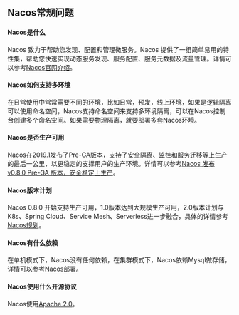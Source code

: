 ## Nacos常规问题

#### Nacos是什么

Nacos 致力于帮助您发现、配置和管理微服务。Nacos 提供了一组简单易用的特性集，帮助您快速实现动态服务发现、服务配置、服务元数据及流量管理。详情可以参考[Nacos官网介绍](https://nacos.io/zh-cn/docs/what-is-nacos.html)。

#### Nacos如何支持多环境

在日常使用中常常需要不同的环境，比如日常，预发，线上环境，如果是逻辑隔离可以使用命名空间，Nacos支持命名空间来支持多环境隔离，可以在Nacos控制台创建多个命名空间。如果需要物理隔离，就要部署多套Nacos环境。

#### Nacos是否生产可用

Nacos在2019.1发布了Pre-GA版本，支持了安全隔离、监控和服务迁移等上生产的最后一公里，以更稳定的支撑用户的生产环境。详情可以参考[Nacos 发布 v0.8.0 Pre-GA 版本，安全稳定上生产](https://www.oschina.net/news/104019/nacos-0-8-0-pre-ga)。

#### Nacos版本计划

Nacos 0.8.0 开始支持生产可用，1.0版本达到大规模生产可用，2.0版本计划与K8s、Spring Cloud、Service Mesh、Serverless进一步融合，具体的详情参考[Nacos规划](https://nacos.io/zh-cn/docs/roadmap.html)。

#### Nacos有什么依赖

在单机模式下，Nacos没有任何依赖，在集群模式下，Nacos依赖Mysql做存储，详情可以参考[Nacos部署](https://nacos.io/zh-cn/docs/deployment.html)。

#### Nacos使用什么开源协议

Nacos使用[Apache 2.0](https://github.com/alibaba/nacos/blob/master/LICENSE)。